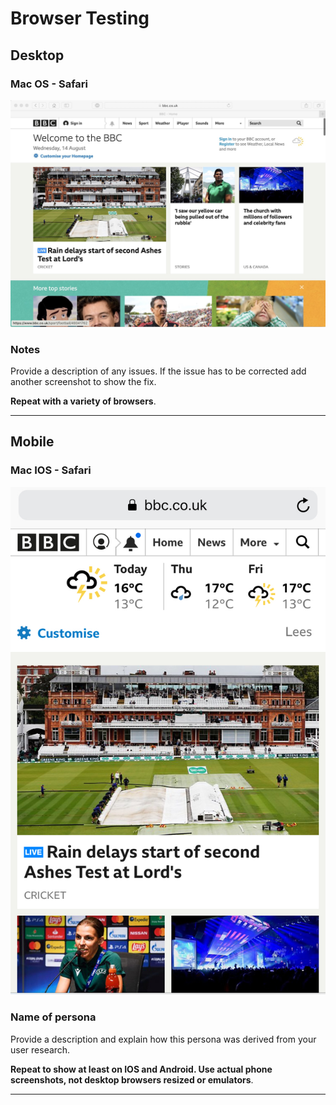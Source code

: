 # Browser Testing



<!-- edit as required -->

## Desktop

### Mac OS - Safari
<img src="sp5-media/macos-safari.jpg" alt="" width="1000">

### Notes
Provide a description of any issues. If the issue has to be corrected add another screenshot to show the fix.

**Repeat with a variety of browsers**.

---

## Mobile

### Mac IOS - Safari

<img src="sp5-media/ios-safari.jpg" alt="" width="">

### Name of persona
Provide a description and explain how this persona was derived from your user research.

**Repeat to show at least on IOS and Android. Use actual phone screenshots, not desktop browsers resized or emulators**.

---
